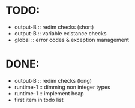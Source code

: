 TODO:
=====

- output-B  :: redim checks (short)
- output-B  :: variable existance checks
- global    :: error codes & exception management


DONE:
=====

- output-B  :: redim checks (long)
- runtime-1 :: dimming non integer types
- runtime-1 :: implement heap
- first item in todo list